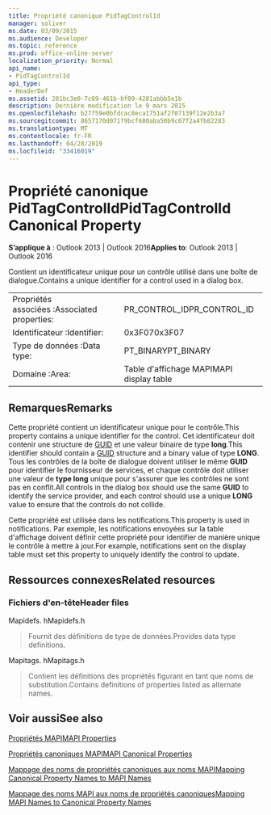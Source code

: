 ```yaml
---
title: Propriété canonique PidTagControlId
manager: soliver
ms.date: 03/09/2015
ms.audience: Developer
ms.topic: reference
ms.prod: office-online-server
localization_priority: Normal
api_name:
- PidTagControlId
api_type:
- HeaderDef
ms.assetid: 281bc3e0-7c69-461b-bf09-4281abbb5e1b
description: Dernière modification le 9 mars 2015
ms.openlocfilehash: b27f59e0bfdcac8eca1751af2f07139f12e2b3a7
ms.sourcegitcommit: 8657170d071f9bcf680aba50b9c07f2a4fb82283
ms.translationtype: MT
ms.contentlocale: fr-FR
ms.lasthandoff: 04/28/2019
ms.locfileid: "33416019"
---
```

# <a name="pidtagcontrolid-canonical-property"></a><span data-ttu-id="07477-103">Propriété canonique PidTagControlId</span><span class="sxs-lookup"><span data-stu-id="07477-103">PidTagControlId Canonical Property</span></span>

  
  
<span data-ttu-id="07477-104">**S’applique à** : Outlook 2013 | Outlook 2016</span><span class="sxs-lookup"><span data-stu-id="07477-104">**Applies to**: Outlook 2013 | Outlook 2016</span></span> 
  
<span data-ttu-id="07477-105">Contient un identificateur unique pour un contrôle utilisé dans une boîte de dialogue.</span><span class="sxs-lookup"><span data-stu-id="07477-105">Contains a unique identifier for a control used in a dialog box.</span></span> 
  
|||
|:-----|:-----|
|<span data-ttu-id="07477-106">Propriétés associées :</span><span class="sxs-lookup"><span data-stu-id="07477-106">Associated properties:</span></span>  <br/> |<span data-ttu-id="07477-107">PR_CONTROL_ID</span><span class="sxs-lookup"><span data-stu-id="07477-107">PR_CONTROL_ID</span></span>  <br/> |
|<span data-ttu-id="07477-108">Identificateur :</span><span class="sxs-lookup"><span data-stu-id="07477-108">Identifier:</span></span>  <br/> |<span data-ttu-id="07477-109">0x3F07</span><span class="sxs-lookup"><span data-stu-id="07477-109">0x3F07</span></span>  <br/> |
|<span data-ttu-id="07477-110">Type de données :</span><span class="sxs-lookup"><span data-stu-id="07477-110">Data type:</span></span>  <br/> |<span data-ttu-id="07477-111">PT_BINARY</span><span class="sxs-lookup"><span data-stu-id="07477-111">PT_BINARY</span></span>  <br/> |
|<span data-ttu-id="07477-112">Domaine :</span><span class="sxs-lookup"><span data-stu-id="07477-112">Area:</span></span>  <br/> |<span data-ttu-id="07477-113">Table d'affichage MAPI</span><span class="sxs-lookup"><span data-stu-id="07477-113">MAPI display table</span></span>  <br/> |
   
## <a name="remarks"></a><span data-ttu-id="07477-114">Remarques</span><span class="sxs-lookup"><span data-stu-id="07477-114">Remarks</span></span>

<span data-ttu-id="07477-115">Cette propriété contient un identificateur unique pour le contrôle.</span><span class="sxs-lookup"><span data-stu-id="07477-115">This property contains a unique identifier for the control.</span></span> <span data-ttu-id="07477-116">Cet identificateur doit contenir une structure de [GUID](guid.md) et une valeur binaire de type **long**.</span><span class="sxs-lookup"><span data-stu-id="07477-116">This identifier should contain a [GUID](guid.md) structure and a binary value of type **LONG**.</span></span> <span data-ttu-id="07477-117">Tous les contrôles de la boîte de dialogue doivent utiliser le même **GUID** pour identifier le fournisseur de services, et chaque contrôle doit utiliser une valeur de **type long** unique pour s'assurer que les contrôles ne sont pas en conflit.</span><span class="sxs-lookup"><span data-stu-id="07477-117">All controls in the dialog box should use the same **GUID** to identify the service provider, and each control should use a unique **LONG** value to ensure that the controls do not collide.</span></span> 
  
<span data-ttu-id="07477-118">Cette propriété est utilisée dans les notifications.</span><span class="sxs-lookup"><span data-stu-id="07477-118">This property is used in notifications.</span></span> <span data-ttu-id="07477-119">Par exemple, les notifications envoyées sur la table d'affichage doivent définir cette propriété pour identifier de manière unique le contrôle à mettre à jour.</span><span class="sxs-lookup"><span data-stu-id="07477-119">For example, notifications sent on the display table must set this property to uniquely identify the control to update.</span></span> 
  
## <a name="related-resources"></a><span data-ttu-id="07477-120">Ressources connexes</span><span class="sxs-lookup"><span data-stu-id="07477-120">Related resources</span></span>

### <a name="header-files"></a><span data-ttu-id="07477-121">Fichiers d'en-tête</span><span class="sxs-lookup"><span data-stu-id="07477-121">Header files</span></span>

<span data-ttu-id="07477-122">Mapidefs. h</span><span class="sxs-lookup"><span data-stu-id="07477-122">Mapidefs.h</span></span>
  
> <span data-ttu-id="07477-123">Fournit des définitions de type de données.</span><span class="sxs-lookup"><span data-stu-id="07477-123">Provides data type definitions.</span></span>
    
<span data-ttu-id="07477-124">Mapitags. h</span><span class="sxs-lookup"><span data-stu-id="07477-124">Mapitags.h</span></span>
  
> <span data-ttu-id="07477-125">Contient les définitions des propriétés figurant en tant que noms de substitution.</span><span class="sxs-lookup"><span data-stu-id="07477-125">Contains definitions of properties listed as alternate names.</span></span>
    
## <a name="see-also"></a><span data-ttu-id="07477-126">Voir aussi</span><span class="sxs-lookup"><span data-stu-id="07477-126">See also</span></span>



[<span data-ttu-id="07477-127">Propriétés MAPI</span><span class="sxs-lookup"><span data-stu-id="07477-127">MAPI Properties</span></span>](mapi-properties.md)
  
[<span data-ttu-id="07477-128">Propriétés canoniques MAPI</span><span class="sxs-lookup"><span data-stu-id="07477-128">MAPI Canonical Properties</span></span>](mapi-canonical-properties.md)
  
[<span data-ttu-id="07477-129">Mappage des noms de propriétés canoniques aux noms MAPI</span><span class="sxs-lookup"><span data-stu-id="07477-129">Mapping Canonical Property Names to MAPI Names</span></span>](mapping-canonical-property-names-to-mapi-names.md)
  
[<span data-ttu-id="07477-130">Mappage des noms MAPI aux noms de propriétés canoniques</span><span class="sxs-lookup"><span data-stu-id="07477-130">Mapping MAPI Names to Canonical Property Names</span></span>](mapping-mapi-names-to-canonical-property-names.md)


